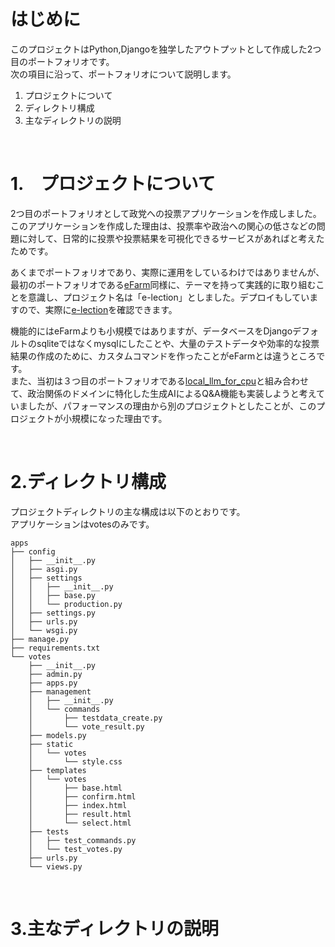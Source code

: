 # はじめに

このプロジェクトはPython,Djangoを独学したアウトプットとして作成した2つ目のポートフォリオです。  
次の項目に沿って、ポートフォリオについて説明します。

1. プロジェクトについて
2. ディレクトリ構成
3. 主なディレクトリの説明

<br>

# 1.　プロジェクトについて

2つ目のポートフォリオとして政党への投票アプリケーションを作成しました。このアプリケーションを作成した理由は、投票率や政治への関心の低さなどの問題に対して、日常的に投票や投票結果を可視化できるサービスがあればと考えたためです。  

あくまでポートフォリオであり、実際に運用をしているわけではありませんが、最初のポートフォリオである[eFarm](https://github.com/ryskkkkw/eFarm/tree/main)同様に、テーマを持って実践的に取り組むことを意識し、プロジェクト名は「e-lection」としました。デプロイもしていますので、実際に[e-lection](https://krkr.pythonanywhere.com/)を確認できます。

機能的にはeFarmよりも小規模ではありますが、データベースをDjangoデフォルトのsqliteではなくmysqlにしたことや、大量のテストデータや効率的な投票結果の作成のために、カスタムコマンドを作ったことがeFarmとは違うところです。  
また、当初は３つ目のポートフォリオである[local_llm_for_cpu](https://github.com/ryskkkkw/local_llm_for_cpu)と組み合わせて、政治関係のドメインに特化した生成AIによるQ&A機能も実装しようと考えていましたが、パフォーマンスの理由から別のプロジェクトとしたことが、このプロジェクトが小規模になった理由です。


<br>

# 2.ディレクトリ構成

プロジェクトディレクトリの主な構成は以下のとおりです。  
アプリケーションはvotesのみです。

    apps
    ├── config
    │   ├── __init__.py
    │   ├── asgi.py
    │   ├── settings
    │   │   ├── __init__.py
    │   │   ├── base.py
    │   │   └── production.py
    │   ├── settings.py
    │   ├── urls.py
    │   └── wsgi.py
    ├── manage.py
    ├── requirements.txt
    └── votes
        ├── __init__.py
        ├── admin.py
        ├── apps.py
        ├── management
        │   ├── __init__.py
        │   └── commands
        │       ├── testdata_create.py
        │       └── vote_result.py
        ├── models.py
        ├── static
        │   └── votes
        │       └── style.css
        ├── templates
        │   └── votes
        │       ├── base.html
        │       ├── confirm.html
        │       ├── index.html
        │       ├── result.html
        │       └── select.html
        ├── tests
        │   ├── test_commands.py
        │   └── test_votes.py
        ├── urls.py
        └── views.py
        

<br>

#  3.主なディレクトリの説明


